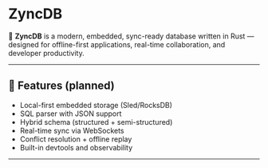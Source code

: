 # ZyncDB

🦀 **ZyncDB** is a modern, embedded, sync-ready database written in Rust — designed for offline-first applications, real-time collaboration, and developer productivity.

---

## 🚀 Features (planned)

- Local-first embedded storage (Sled/RocksDB)
- SQL parser with JSON support
- Hybrid schema (structured + semi-structured)
- Real-time sync via WebSockets
- Conflict resolution + offline replay
- Built-in devtools and observability

---